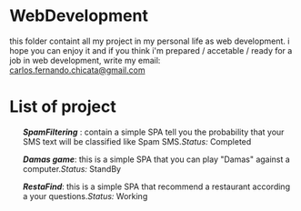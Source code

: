 # WebDevelopment
this folder containt all  my project in my personal life as web development. i hope you can enjoy it and if you think i'm prepared / accetable / ready for a job in web development, write my email: carlos.fernando.chicata@gmail.com
# List of project
<nav>
  <ol><i><b>SpamFiltering</b></i> : contain a simple SPA tell you the probability that your SMS text will be classified like Spam SMS.<i>Status: </i>Completed</ol>
  <ol><i><b>Damas game</b></i>: this is a simple SPA that you can play "Damas" against a computer.<i>Status: </i>StandBy</ol>
  <ol><i><b>RestaFind</b></i>: this is a simple SPA that recommend a restaurant according a your questions.<i>Status: </i>Working</ol>
</nav>
